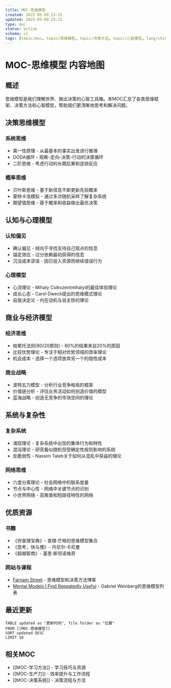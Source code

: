 ```yaml
---
title: MOC-思维模型
created: 2025-05-09 23:15
updated: 2025-05-09 23:15
type: moc
status: active
schema: v1
tags: [topic/moc, topic/思维模型, topic/决策方法, topic/心智模型, lang/chinese]
---
```


# MOC-思维模型 内容地图

## 概述

思维模型是我们理解世界、做出决策的心智工具箱。本MOC汇总了各类思维框架、决策方法和心智模型，帮助我们更清晰地思考和解决问题。

## 决策思维模型

### 系统思维
- 第一性原理 - 从最基本的事实出发进行推理
- OODA循环 - 观察-定向-决策-行动的决策循环
- 二阶思维 - 考虑行动的长期后果和连锁反应

### 概率思维
- 贝叶斯思维 - 基于新信息不断更新先验概率
- 蒙特卡洛模拟 - 通过多次随机采样了解复杂系统
- 期望值思维 - 基于概率和收益做出最优决策

## 认知与心理模型

### 认知偏见
- 确认偏见 - 倾向于寻找支持自己观点的信息
- 锚定效应 - 过分依赖最初获得的信息
- 沉没成本谬误 - 因已投入资源而继续错误行为

### 心理模型
- 心流理论 - Mihaly Csikszentmihalyi的最佳体验理论
- 成长心态 - Carol Dweck提出的思维模式理论
- 自我决定论 - 内在动机与自主性的理论

## 商业与经济模型

### 经济思维
- 帕累托法则(80/20原则) - 80%的结果来自20%的原因
- 比较优势理论 - 专注于相对优势领域的效率理论
- 机会成本 - 选择一个选项放弃另一个的隐性成本

### 商业战略
- 波特五力模型 - 分析行业竞争格局的框架
- 价值链分析 - 评估业务活动如何创造价值的模型
- 蓝海战略 - 创造无竞争的市场空间的理论

## 系统与复杂性

### 复杂系统
- 涌现理论 - 复杂系统中出现的集体行为和特性
- 混沌理论 - 研究看似随机但受确定性规则影响的系统
- 反脆弱性 - Nassim Taleb关于如何从混乱中获益的理论

### 网络思维
- 六度分离理论 - 社会网络中的联系度量
- 节点与中心性 - 网络中关键节点的识别
- 小世界网络 - 高聚类和短路径特性的网络

## 优质资源

### 书籍
- 《穷查理宝典》- 查理·芒格的思维模型集合
- 《思考，快与慢》- 丹尼尔·卡尼曼
- 《超越智商》- 基思·斯坦诺维奇

### 网站与课程
- [Farnam Street](https://fs.blog/) - 思维模型和决策方法博客
- [Mental Models I Find Repeatedly Useful](https://medium.com/@yegg/mental-models-i-find-repeatedly-useful-936f1cc405d) - Gabriel Weinberg的思维模型列表

## 最近更新

```dataview
TABLE updated as "更新时间", file.folder as "位置"
FROM [[MOC-思维模型]]
SORT updated DESC
LIMIT 10
```

## 相关MOC

- [[MOC-学习方法]] - 学习技巧与资源
- [[MOC-生产力]] - 效率提升与工作流程
- [[MOC-决策系统]] - 决策流程与方法 